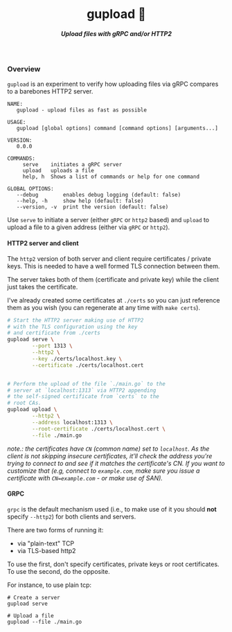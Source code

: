 <h1 align="center">gupload 📡  </h1>

<h5 align="center">Upload files with gRPC and/or HTTP2</h5>

<br/>

### Overview

`gupload` is an experiment to verify how uploading files via gRPC compares to a barebones HTTP2 server.

```
NAME:
   gupload - upload files as fast as possible

USAGE:
   gupload [global options] command [command options] [arguments...]

VERSION:
   0.0.0

COMMANDS:
     serve    initiates a gRPC server
     upload   uploads a file
     help, h  Shows a list of commands or help for one command

GLOBAL OPTIONS:
   --debug        enables debug logging (default: false)
   --help, -h     show help (default: false)
   --version, -v  print the version (default: false)
```

Use `serve` to initiate a server (either `gRPC` or `http2` based) and `upload` to upload a file to a given address (either via `gRPC` or `http2`).


#### HTTP2 server and client

The `http2` version of both server and client require certificates / private keys. This is needed to have a well formed TLS connection between them.

The server takes both of them (certificate and private key) while the client just takes the certificate.

I've already created some certificates at `./certs` so you can just reference them as you wish (you can regenerate at any time with `make certs`).

```sh
# Start the HTTP2 server making use of HTTP2
# with the TLS configuration using the key
# and certificate from ./certs
gupload serve \
        --port 1313 \
        --http2 \
        --key ./certs/localhost.key \
        --certificate ./certs/localhost.cert


# Perform the upload of the file `./main.go` to the 
# server at `localhost:1313` via HTTP2 appending
# the self-signed certificate from `certs` to the
# root CAs.
gupload upload \
        --http2 \
        --address localhost:1313 \
        --root-certificate ./certs/localhost.cert \
        --file ./main.go
```

*note.: the certificates have `CN` (common name) set to `localhost`. As the client is not skipping insecure certificates, it'll check the address you're trying to connect to and see if it matches the certificate's CN. If you want to customize that (e.g, connect to `example.com`, make sure you issue a certificate with `CN=example.com` - or make use of SAN).*

#### GRPC

`grpc` is the default mechanism used (i.e., to make use of it you should **not** specify `--http2`) for both clients and servers.

There are two forms of running it:

- via "plain-text" TCP
- via TLS-based http2

To use the first, don't specify certificates, private keys or root certificates. To use the second, do the opposite.

For instance, to use plain tcp:

```
# Create a server
gupload serve

# Upload a file
gupload --file ./main.go
```

